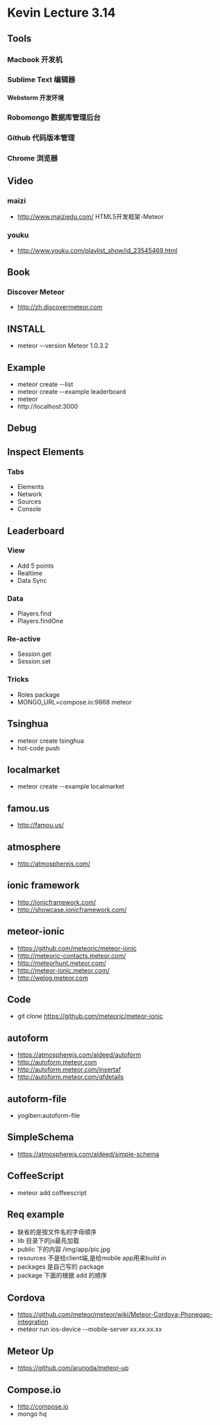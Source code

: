 
# Kevin Lecture 3.14

## Tools
### Macbook 开发机

### Sublime Text 编辑器
#### Webstorm 开发环境

### Robomongo 数据库管理后台

### Github 代码版本管理

### Chrome 浏览器


## Video
### maizi
* http://www.maiziedu.com/ HTML5开发框架-Meteor

### youku
* http://www.youku.com/playlist_show/id_23545469.html 


## Book
### Discover Meteor
* http://zh.discovermeteor.com


## INSTALL
* meteor --version
Meteor 1.0.3.2


## Example
* meteor create --list
* meteor create --example leaderboard
* meteor
* http://localhost:3000


## Debug
## Inspect Elements
### Tabs
  - Elements
  - Network
  - Sources
  - Console


## Leaderboard

### View
* Add 5 points
* Realtime 
* Data Sync 

### Data
* Players.find
* Players.findOne


### Re-active
* Session.get
* Session.set

### Tricks
* Roles package
* MONGO_URL=compose.io:9868 meteor

## Tsinghua
* meteor create tsinghua
* hot-code push

## localmarket
* meteor create --example localmarket

## famou.us
* http://famou.us/

## atmosphere 
* http://atmospherejs.com/

## ionic framework
* http://ionicframework.com/
* http://showcase.ionicframework.com/

## meteor-ionic
* https://github.com/meteoric/meteor-ionic
* http://meteoric-contacts.meteor.com/
* http://meteorhunt.meteor.com/
* http://meteor-ionic.meteor.com/
* http://welog.meteor.com

## Code
* git clone https://github.com/meteoric/meteor-ionic

## autoform
* https://atmospherejs.com/aldeed/autoform
* http://autoform.meteor.com
* http://autoform.meteor.com/insertaf
* http://autoform.meteor.com/qfdetails 

## autoform-file
* yogiben:autoform-file

## SimpleSchema
* https://atmospherejs.com/aldeed/simple-schema

## CoffeeScript
* meteor add coffeescript


## Req example
* 缺省的是按文件名的字母顺序
* lib 目录下的js最先加载
* public 下的内容 /img/app/pic.jpg
* resources 不是给client端,是给mobile app用来build in
* packages 是自己写的 package
* package 下面的根据 add 的顺序

## Cordova
* https://github.com/meteor/meteor/wiki/Meteor-Cordova-Phonegap-integration
* meteor run ios-device --mobile-server xx.xx.xx.xx

## Meteor Up 
* https://github.com/arunoda/meteor-up

## Compose.io
* http://compose.io
* mongo hq


